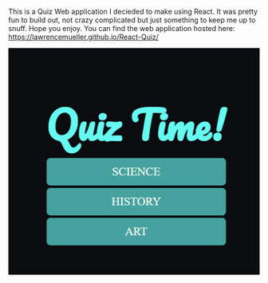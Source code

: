 This is a Quiz Web application I decieded to make using React. It was pretty fun to build out, not crazy complicated but just something to keep me up to snuff. Hope you enjoy. You can find the web application hosted here: 
https://lawrencemueller.github.io/React-Quiz/

![Gif of App Title Screen](https://github.com/Amalazing/React-Quiz/blob/master/title_screen.gif)
